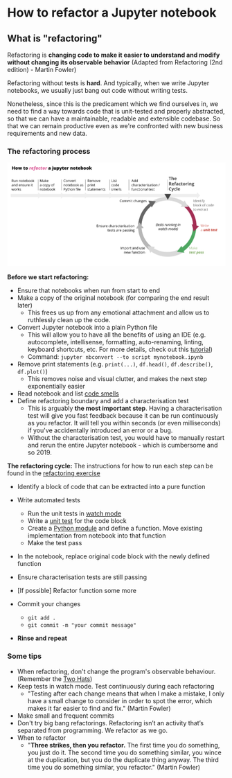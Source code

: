 # How to refactor a Jupyter notebook

## What is "refactoring"

Refactoring is **changing code to make it easier to understand and modify without changing its observable behavior** (Adapted from Refactoring (2nd edition) - Martin Fowler)

Refactoring without tests is **hard**. And typically, when we write Jupyter notebooks, we usually just bang out code without writing tests.

Nonetheless, since this is the predicament which we find ourselves in, we need to find a way towards code that is unit-tested and properly abstracted, so that we can have a maintainable, readable and extensible codebase. So that we can remain productive even as we're confronted with new business requirements and new data.

### The refactoring process

<img src="../images/refactoring_cycle.png" width=1000 alt="refactoring cycle. how to refactor a jupyter notebook">

**Before we start refactoring:**

- Ensure that notebooks when run from start to end
- Make a copy of the original notebook (for comparing the end result later)
  - This frees us up from any emotional attachment and allow us to ruthlessly clean up the code.
- Convert Jupyter notebook into a plain Python file
  - This will allow you to have all the benefits of using an IDE (e.g. autocomplete, intellisense, formatting, auto-renaming, linting, keyboard shortcuts, etc. For more details, check out this [tutorial](https://www.youtube.com/watch?v=KUvqDINDzFE&list=PLO9pkowc_99ZhP2yuPU8WCfFNYEx2IkwR&index=6))
  - Command: `jupyter nbconvert --to script mynotebook.ipynb`
- Remove print statements (e.g. `print(...)`, `df.head()`, `df.describe()`, `df.plot()`)
  - This removes noise and visual clutter, and makes the next step exponentially easier
- Read notebook and list [code smells](../README.md)
- Define refactoring boundary and add a characterisation test
  - This is arguably **the most important step**. Having a characterisation test will give you fast feedback because it can be run continuously as you refactor. It will tell you within seconds (or even milliseconds) if you've accidentally introduced an error or a bug.
  - Without the characterisation test, you would have to manually restart and rerun the entire Jupyter notebook - which is cumbersome and so 2019.

**The refactoring cycle:**
The instructions for how to run each step can be found in the [refactoring exercise](./refactoring-exercise.md)

- Identify a block of code that can be extracted into a pure function
- Write automated tests

   - Run the unit tests in [watch mode](./refactoring-exercise.md#getting-started)
   - Write a [unit test](../src/tests/test_preprocessing.py) for the code block
   - Create a [Python module](../src/preprocessing.py) and define a function. Move existing implementation from notebook into that function
   - Make the test pass

- In the notebook, replace original code block with the newly defined function
- Ensure characterisation tests are still passing
- [If possible] Refactor function some more
- Commit your changes
   - `git add .`
   - `git commit -m "your commit message"`
- **Rinse and repeat**

### Some tips

- When refactoring, don't change the program's observable behaviour. (Remember the [Two Hats](https://www.martinfowler.com/articles/workflowsOfRefactoring/#2hats))
- Keep tests in watch mode. Test continuously during each refactoring
  - "Testing after each change means that when I make a mistake, I only have a small change to consider in order to spot the error, which makes it far easier to find and fix." (Martin Fowler)
- Make small and frequent commits
- Don't try big bang refactorings. Refactoring isn’t an activity that’s separated from programming. We refactor as we go.
- When to refactor
  - "**Three strikes, then you refactor.** The first time you do something, you just do it. The second time you do something similar, you wince at the duplication, but you do the duplicate thing anyway. The third time you do something similar, you refactor." (Martin Fowler)


